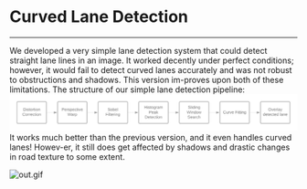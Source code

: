 # Curved Lane Detection
---
We developed a very simple lane detection system that could detect straight lane lines in an image. It worked decently under perfect conditions; however, it would fail to detect curved lanes accurately and was not robust to obstructions and shadows. This version im-proves upon both of these limitations. The structure of our simple lane detection pipeline:
![pipe.png](examples/pipe.png)
It works much better than the previous version, and it even handles curved lanes! Howev-er, it still does get affected by shadows and drastic changes in road texture to some extent.

![out.gif](examples/out.gif)
